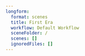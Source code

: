 ```yaml
---
longform:
  format: scenes
  title: First Era
  workflow: Default Workflow
  sceneFolder: /
  scenes: []
  ignoredFiles: []
---
```


